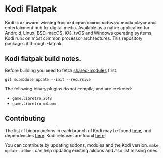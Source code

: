 # Kodi Flatpak
Kodi is an award-winning free and open source software media player and
entertainment hub for digital media. Available as a native application for
Android, Linux, BSD, macOS, iOS, tvOS and Windows operating systems, Kodi runs
on most common processor architectures. This repository packages it through
Flatpak.

## Kodi flatpak build notes.
Before building you need to fetch [shared-modules](https://github.com/flathub/shared-modules) first:

```
git submodule update --init --recursive
```

The following binary plugins do not compile, and are excluded:

 * `game.libretro.2048`
 * `game.libretro.mrboom`

## Contributing

The list of binary addons in each branch of Kodi may be found
[here](https://github.com/xbmc/repo-binary-addons/), and dependencies
[here](https://github.com/xbmc/xbmc/tree/master/tools/depends/target). Kodi
releases are found [here](https://github.com/xbmc/xbmc/releases).

You can contribute by updating addons, modules and the Kodi version.
`make update-addons` can help updating existing addons and also list missing ones


